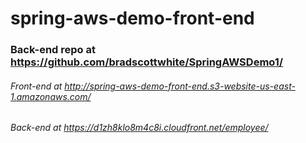# spring-aws-demo-front-end
### Back-end repo at https://github.com/bradscottwhite/SpringAWSDemo1/
###### Front-end at http://spring-aws-demo-front-end.s3-website-us-east-1.amazonaws.com/
###### Back-end at https://d1zh8klo8m4c8i.cloudfront.net/employee/
